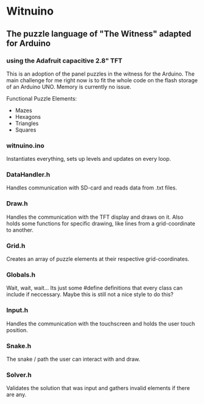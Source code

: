 # Witnuino
## The puzzle language of "The Witness" adapted for Arduino
### using the Adafruit capacitive 2.8" TFT

This is an adoption of the panel puzzles in the witness for the Arduino. The main challenge for me right now is to fit the whole code on the flash storage of an Arduino UNO. Memory is currently no issue. 

Functional Puzzle Elements:
- Mazes
- Hexagons
- Triangles
- Squares


### witnuino.ino
Instantiates everything, sets up levels and updates on every loop.

### DataHandler.h
Handles communication with SD-card and reads data from .txt files.

### Draw.h
Handles the communication with the TFT display and draws on it. Also holds some functions for specific drawing, like lines from a grid-coordinate to another.

### Grid.h
Creates an array of puzzle elements at their respective grid-coordinates.

### Globals.h
Wait, wait, wait... Its just some #define definitions that every class can include if neccessary. Maybe this is still not a nice style to do this?

### Input.h
Handles the communication with the touchscreen and holds the user touch position.

### Snake.h
The snake / path the user can interact with and draw. 

### Solver.h
Validates the solution that was input and gathers invalid elements if there are any.

